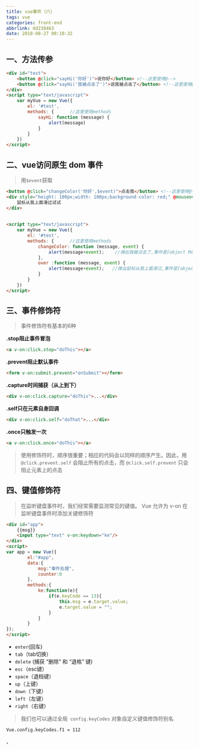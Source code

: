 ```yaml
---
title: vue事件（六）
tags: vue
categories: front-end
abbrlink: dd238463
date: 2018-08-27 00:10:32
---
```


## 一、方法传参

```html
<div id="test">
    <button @click="sayHi('你好')">说你好</button> <!--这里使用@-->
    <button @click="sayHi('我被点击了')">说我被点击了</button> <!--这里使用@-->
</div>
<script type="text/javascript">
    var myVue = new Vue({
        el: '#test',
        methods: {      //这里使用methods
            sayHi: function (message) {
                alert(message)
            }
        }
    })
</script>

```

## 二、vue访问原生 dom 事件

> 用`$event`获取

```html
<button @click="changeColor('你好',$event)">点击我</button> <!--这里使用@-->
<div style="height: 100px;width: 100px;background-color: red;" @mouseover="over('鼠标从我上面滑过',$event)">
    鼠标从我上面滑过试试
</div>
           
            
<script type="text/javascript">
    var myVue = new Vue({
        el: '#test',
        methods: {      //这里使用methods
            changeColor: function (message, event) {
                alert(message+event);    //弹出我被点击了,事件是[object MouseEvent]
            },
            over :function (message, event) {
                alert(message+event);   //弹出鼠标从我上面滑过,事件是[object MouseEvent]
            }
        }
    })
</script>

```

## 三、事件修饰符

> 事件修饰符有基本的6种

**.stop阻止事件冒泡**

```html
<a v-on:click.stop="doThis"></a>
```

**.prevent阻止默认事件**

```html
<form v-on:submit.prevent="onSubmit"></form>
```

**.capture时间捕获（从上到下）**

```html
<div v-on:click.capture="doThis">...</div>
```

**.self只在元素自身回调**

```html
<div v-on:click.self="doThat">...</div>
```

**.once只触发一次**

```html
<a v-on:click.once="doThis"></a>
```

> 使用修饰符时，顺序很重要；相应的代码会以同样的顺序产生。因此，用 `@click.prevent.self` 会阻止所有的点击，而 `@click.self.prevent` 只会阻止元素上的点击


## 四、键值修饰符

> 在监听键盘事件时，我们经常需要监测常见的键值。 Vue 允许为 v-on 在监听键盘事件时添加关键修饰符

```html
<div id="app">
    {{msg}}
    <input type="text" v-on:keydown="ke"/>
</div>
<script>
var app = new Vue({
        el:"#app",
        data:{
            msg:"事件处理",
            counter:0
        },
        methods:{
            ke:function(e){
                if(e.keyCode == 13){
                    this.msg = e.target.value;
                    e.target.value = "";
                }
            }
        }
});
</script>
```

- `enter`(回车)
- `tab`（tab切换）
- `delete` (捕获 “删除” 和 “退格” 键)
- `esc`（esc键）
- `space`（退档键）
- `up`（上键）
- `down`（下键）
- `left`（左键）
- `right`（右键）

> 我们也可以通过全局` config.keyCodes` 对象自定义键值修饰符别名


```
Vue.config.keyCodes.f1 = 112
```


、
